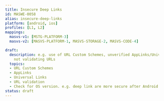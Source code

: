 ```yaml
---
title: Insecure Deep Links
id: MASWE-0058
alias: insecure-deep-links
platform: [android, ios]
profiles: [L1, L2]
mappings:
  masvs-v1: [MSTG-PLATFORM-3]
  masvs-v2: [MASVS-PLATFORM-1, MASVS-STORAGE-2, MASVS-CODE-4]

draft:
  description: e.g. use of URL Custom Schemes, unverified AppLinks/Universal Links,
    not validating URLs
  topics:
  - URL Custom Schemes
  - AppLinks
  - Universal Links
  - URL validation
  - Check for OS version. e.g. deep link are more secure after Android XX
status: draft
---
```


